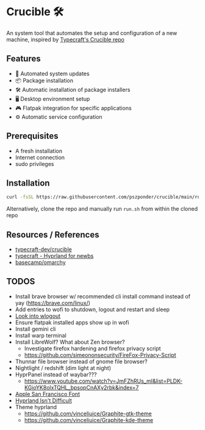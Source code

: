# Crucible 🛠️

An system tool that automates the setup and configuration of a new machine, inspired by [Typecraft's Crucible repo](https://github.com/typecraft-dev/crucible)

## Features

- 🔄 Automated system updates
- 📦 Package installation
- 🛠️ Automatic installation of package installers
- 🖥️ Desktop environment setup
- 🎮 Flatpak integration for specific applications
- ⚙️ Automatic service configuration

## Prerequisites

- A fresh installation
- Internet connection
- sudo privileges

## Installation

```sh
curl -fsSL https://raw.githubusercontent.com/pszponder/crucible/main/run.sh | bash
```

Alternatively, clone the repo and manually run `run.sh` from within the cloned repo

## Resources / References
- [typecraft-dev/crucible](https://github.com/typecraft-dev/crucible)
- [typecraft - Hyprland for newbs](https://www.youtube.com/playlist?list=PLsz00TDipIfeDrFeSA56W1wPrYYg_Kd-b)
- [basecamp/omarchy](https://github.com/basecamp/omarchy)

## TODOS

- Install brave browser w/ recommended cli install command instead of yay (https://brave.com/linux/)
- Add entries to wofi to shutdown, logout and restart and sleep
- [Look into wlogout](https://github.com/ArtsyMacaw/wlogout)
- Ensure flatpak installed apps show up in wofi
- Install gemini cli
- Install warp terminal
- Install LibreWolf? What about Zen browser?
    - Investigate firefox hardening and firefox privacy script
    - https://github.com/simeononsecurity/FireFox-Privacy-Script
- Thunnar file browser instead of gnome file browser?
- Nightlight / redshift (dim light at night)
- HyprPanel instead of waybar???
    - https://www.youtube.com/watch?v=JmFZhRUs_mI&list=PLDK-KGioYK8olxTQHL_bpsopCnAXy2rbk&index=7
- [Apple San Francisco Font](https://www.youtube.com/watch?v=siVRTy2AaEg)
- [Hyprland Isn't Difficult](https://www.youtube.com/watch?v=FZ7Pklkt_xM)
- Theme hyprland
    - https://github.com/vinceliuice/Graphite-gtk-theme
    - https://github.com/vinceliuice/Graphite-kde-theme